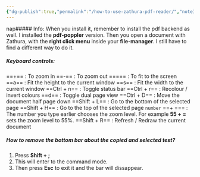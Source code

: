 ```yaml
---
{"dg-publish":true,"permalink":"/how-to-use-zathura-pdf-reader/","noteIcon":""}
---
```


nap##### Info:
When you install it, remember to install the pdf backend as well. I installed the **pdf-poppler** version. Then you open a document with Zathura, with the **right click menu** inside your **file-manager**. I still have to find a different way to do it.

##### Keyboard controls:
==+== : To zoom in
==-== : To zoom out
==\=== : To fit to the screen
==a== : Fit the height to the current window
==s== : Fit the width to the current window
==Ctrl + n== : Toggle status bar
==Ctrl + r== : Recolour / invert colours
==d== : Toggle dual page view
==Ctrl + D== : Move the document half page down
==Shift + L== : Go to the bottom of the selected page
==Shift + H== : Go to the top of the selected page
`number` ==+ \=== : The number you type earlier chooses the zoom level. For example **55 + =** sets the zoom level to 55%.
==Shift + R== : Refresh / Redraw the current document

##### How to remove the bottom bar about the copied and selected test?
1. Press **Shift + ;**
2. This will enter to the command mode. 
3. Then press **Esc** to exit it and the bar will dissappear.

